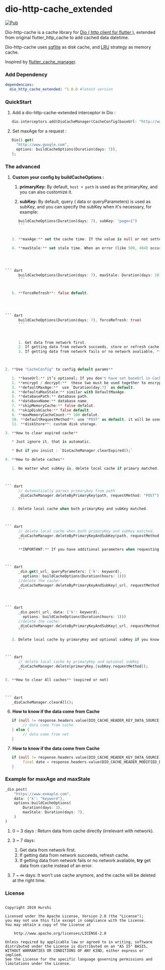 # dio-http-cache_extended

[![Pub](https://img.shields.io/pub/v/dio_http_cache_extended.svg?style=flat)](https://pub.dev/packages/dio_http_cache_extended) 

Dio-http-cache is a cache library for [Dio ( http client for flutter )](https://github.com/flutterchina/dio), extended from original flutter_http_cache to add cached data datetime.

Dio-http-cache uses [sqflite](https://github.com/tekartik/sqflite) as  disk cache, and  [LRU](https://github.com/google/quiver-dart) strategy as memory cache.

Inspired by [flutter_cache_manager](https://github.com/renefloor/flutter_cache_manager).

### Add Dependency 

``` yaml
dependencies:
  dio_http_cache_extended: ^1.0.0 #latest version
```

### QuickStart

1. Add a dio-http-cache-extended interceptor in Dio :

   

``` dart
   dio.interceptors.add(DioCacheManager(CacheConfig(baseUrl: "http://www.google.com")).interceptor);
   ```

2. Set maxAge for a request :

   

``` dart
   Dio().get(
     "http://www.google.com",
     options: buildCacheOptions(Duration(days: 7)),
   );
   ```

### The advanced

1. **Custom your config by buildCacheOptions :**

  
   1. **primaryKey:** By default, `host + path` is used as the primaryKey, and you can also customize it.
   
   2. **subKey:** By default, query ( data or queryParameters) is used as subKey, and you can specify  the subKey when it's necessary, for example:
   

      

``` dart
      buildCacheOptions(Duration(days: 7), subKey: "page=1")
      ```

   
   3. **maxAge:** set the cache time. If the value is null or not setted, it will try to get maxAge and maxStale from response headers.
   
   4. **maxStale:** set stale time. When an error (like 500, 404) occurs before maxStale, try to return cache.
   

      

``` dart
      buildCacheOptions(Duration(days: 7), maxStale: Duration(days: 10))
      ```

   
   5. **forceRefresh**: false default.
   

      

``` dart
      buildCacheOptions(Duration(days: 7), forceRefresh: true)
      ```

   

      1. Get data from network first.
      2. If getting data from network succeeds, store or refresh cache.
      3. If getting data from network fails or no network avaliable, **try** get data from cache instead of an error.

   

2. **Use "CacheConfig" to config default params**

   1. **baseUrl:** it’s optional; If you don't have set baseUrl in CacheConfig, when you call `deleteCache` , you need provide full path like `"https://www.google.com/search?q=hello"` , but not just `"search?q=hello"` .
   2. **encrypt / decrypt:**  these two must be used together to encrypt the disk cache data, you can also zip data here.
   3. **defaultMaxAge:**  use `Duration(day:7)` as default.
   4. **defaultaMaxStale:** similar with DefaultMaxAge.
   5. **databasePath:** database path.
   6. **databaseName:** database name.
   7. **skipMemoryCache:** false defalut.
   8. **skipDiskCache:** false default.
   9. **maxMemoryCacheCount:** 100 defalut.
   10. **defaultRequestMethod**: use "POST" as default, it will be used in `delete caches` .
   11. **diskStore**: custom disk storage.

3. **How to clear expired cache**

   * Just ignore it, that is automatic.

   * But if you insist : `DioCacheManager.clearExpired();`

4. **How to delete caches**

   1. No matter what subKey is, delete local cache if primary matched.

      

``` dart
      // Automatically parses primarykey from path
      _dioCacheManager.deleteByPrimaryKey(path, requestMethod: "POST"); 
      ```

   2. Delete local cache when both primaryKey and subKey matched.

      

``` dart
      // delete local cache when both primaryKey and subKey matched.
      _dioCacheManager.deleteByPrimaryKeyAndSubKey(path, requestMethod: "GET"); 
      ```

      **INPORTANT:** If you have additional parameters when requesting the http interface, you must take them with it, for example:

      

``` dart
      _dio.get(_url, queryParameters: {'k': keyword}, 
      	options: buildCacheOptions(Duration(hours: 1)))
      //delete the cache:
      _dioCacheManager.deleteByPrimaryKeyAndSubKey(_url, requestMethod: "GET", queryParameters:{'k': keyword}); 
      ```

      

``` dart
      _dio.post(_url, data: {'k': keyword}, 
      	options: buildCacheOptions(Duration(hours: 1)))
      //delete the cache:
      _dioCacheManager.deleteByPrimaryKeyAndSubKey(_url, requestMethod: "POST", data:{'k': keyword}); 
      ```

   3. Delete local cache by primaryKey and optional subKey if you know your primarykey and subkey exactly.

      

``` dart
      // delete local cache by primaryKey and optional subKey
      _dioCacheManager.delete(primaryKey,{subKey,requestMethod});
      ```

5. **How to clear All caches** (expired or not)

   

``` dart
   _dioCacheManager.clearAll();
   ```

   

6. **How to know if the data come from Cache**

   

``` dart
   if (null != response.headers.value(DIO_CACHE_HEADER_KEY_DATA_SOURCE)) {
		// data come from cache
   } else {
		// data come from net
   }
   ```

7. **How to know if the data come from Cache**

   

``` dart
   if (null != response.headers.value(DIO_CACHE_HEADER_KEY_DATA_SOURCE)) {
		final date = response.headers.value(DIO_CACHE_HEADER_MODIFIED_DATE_TIME) // Iso 8601 String in local timezone
   } 
   ```

###  Example for maxAge and maxStale

``` dart
_dio.post(
	"https://www.exmaple.com",
	data: {'k': "keyword"},
	options:buildCacheOptions(
  		Duration(days: 3), 
  		maxStale: Duration(days: 7), 
	)
)
```

1. 0 ~ 3 days : Return data from cache directly (irrelevant with network).
2. 3 ~ 7 days: 

   1. Get data from network first.
   2. If getting data from network succeeds, refresh cache.
   3. If getting data from network fails or no network avaliable, **try** get data from cache instead of an error.

3. 7 ~ ∞ days: It won't use cache anymore, and the cache will be deleted at the right time.

### License

   

``` 

Copyright 2019 Hurshi

Licensed under the Apache License, Version 2.0 (the "License");
you may not use this file except in compliance with the License.
You may obtain a copy of the License at

    http://www.apache.org/licenses/LICENSE-2.0

Unless required by applicable law or agreed to in writing, software
distributed under the License is distributed on an "AS IS" BASIS,
WITHOUT WARRANTIES OR CONDITIONS OF ANY KIND, either express or implied.
See the License for the specific language governing permissions and
limitations under the License.
   ```
